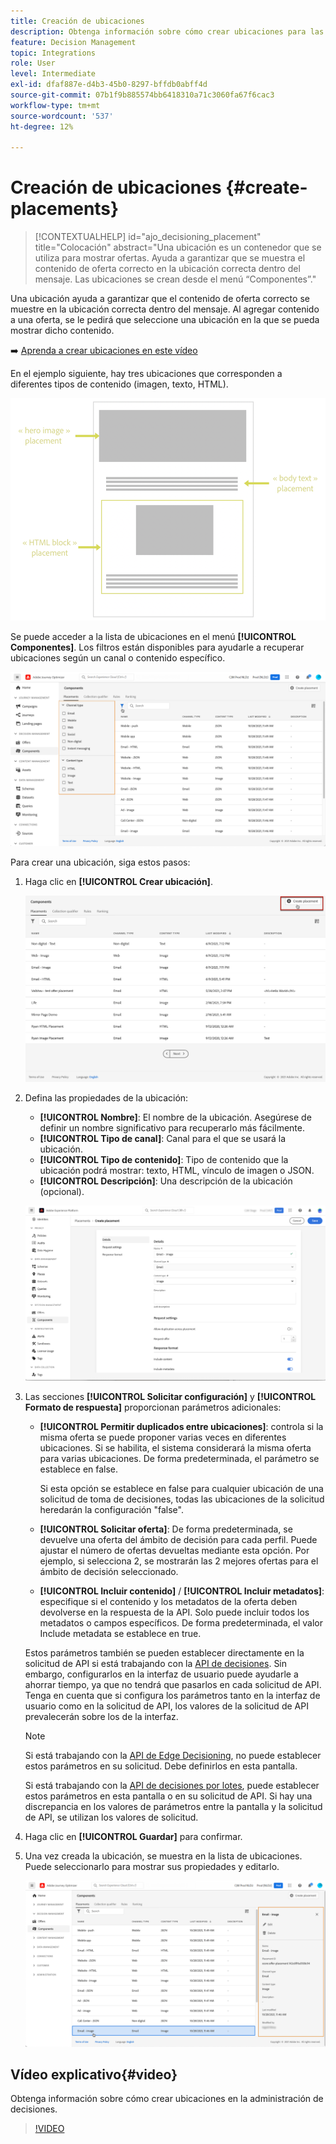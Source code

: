 ```yaml
---
title: Creación de ubicaciones
description: Obtenga información sobre cómo crear ubicaciones para las ofertas
feature: Decision Management
topic: Integrations
role: User
level: Intermediate
exl-id: dfaf887e-d4b3-45b0-8297-bffdb0abff4d
source-git-commit: 07b1f9b885574bb6418310a71c3060fa67f6cac3
workflow-type: tm+mt
source-wordcount: '537'
ht-degree: 12%

---
```


# Creación de ubicaciones {#create-placements}

>[!CONTEXTUALHELP]
>id="ajo_decisioning_placement"
>title="Colocación"
>abstract="Una ubicación es un contenedor que se utiliza para mostrar ofertas. Ayuda a garantizar que se muestra el contenido de oferta correcto en la ubicación correcta dentro del mensaje. Las ubicaciones se crean desde el menú “Componentes”."

Una ubicación ayuda a garantizar que el contenido de oferta correcto se muestre en la ubicación correcta dentro del mensaje. Al agregar contenido a una oferta, se le pedirá que seleccione una ubicación en la que se pueda mostrar dicho contenido.

➡️ [Aprenda a crear ubicaciones en este vídeo](#video)

En el ejemplo siguiente, hay tres ubicaciones que corresponden a diferentes tipos de contenido (imagen, texto, HTML).

![](../assets/offers_placement_schema.png)

Se puede acceder a la lista de ubicaciones en el menú **[!UICONTROL Componentes]**. Los filtros están disponibles para ayudarle a recuperar ubicaciones según un canal o contenido específico.

![](../assets/placements_filter.png)

Para crear una ubicación, siga estos pasos:

1. Haga clic en **[!UICONTROL Crear ubicación]**.

   ![](../assets/offers_placement_creation.png)

1. Defina las propiedades de la ubicación:

   * **[!UICONTROL Nombre]**: El nombre de la ubicación. Asegúrese de definir un nombre significativo para recuperarlo más fácilmente.
   * **[!UICONTROL Tipo de canal]**: Canal para el que se usará la ubicación.
   * **[!UICONTROL Tipo de contenido]**: Tipo de contenido que la ubicación podrá mostrar: texto, HTML, vínculo de imagen o JSON.
   * **[!UICONTROL Descripción]**: Una descripción de la ubicación (opcional).

   ![](../assets/offers_placement_creation_properties.png)


1. Las secciones **[!UICONTROL Solicitar configuración]** y **[!UICONTROL Formato de respuesta]** proporcionan parámetros adicionales:

   * **[!UICONTROL Permitir duplicados entre ubicaciones]**: controla si la misma oferta se puede proponer varias veces en diferentes ubicaciones. Si se habilita, el sistema considerará la misma oferta para varias ubicaciones. De forma predeterminada, el parámetro se establece en false.

     Si esta opción se establece en false para cualquier ubicación de una solicitud de toma de decisiones, todas las ubicaciones de la solicitud heredarán la configuración &quot;false&quot;.

   * **[!UICONTROL Solicitar oferta]**: De forma predeterminada, se devuelve una oferta del ámbito de decisión para cada perfil. Puede ajustar el número de ofertas devueltas mediante esta opción. Por ejemplo, si selecciona 2, se mostrarán las 2 mejores ofertas para el ámbito de decisión seleccionado.

   * **[!UICONTROL Incluir contenido]** / **[!UICONTROL Incluir metadatos]**: especifique si el contenido y los metadatos de la oferta deben devolverse en la respuesta de la API. Solo puede incluir todos los metadatos o campos específicos. De forma predeterminada, el valor Include metadata se establece en true.

   Estos parámetros también se pueden establecer directamente en la solicitud de API si está trabajando con la [API de decisiones](https://experienceleague.adobe.com/docs/journey-optimizer/using/offer-decisioning/api-reference/offer-delivery-api/decisioning-api.html). Sin embargo, configurarlos en la interfaz de usuario puede ayudarle a ahorrar tiempo, ya que no tendrá que pasarlos en cada solicitud de API. Tenga en cuenta que si configura los parámetros tanto en la interfaz de usuario como en la solicitud de API, los valores de la solicitud de API prevalecerán sobre los de la interfaz.

   >[!NOTE]
   >
   >Si está trabajando con la [API de Edge Decisioning](https://experienceleague.adobe.com/docs/journey-optimizer/using/offer-decisioning/api-reference/offer-delivery-api/edge-decisioning-api.html?), no puede establecer estos parámetros en su solicitud. Debe definirlos en esta pantalla.
   >
   >Si está trabajando con la [API de decisiones por lotes](../api-reference/offer-delivery-api/batch-decisioning-api.md), puede establecer estos parámetros en esta pantalla o en su solicitud de API. Si hay una discrepancia en los valores de parámetros entre la pantalla y la solicitud de API, se utilizan los valores de solicitud.

1. Haga clic en **[!UICONTROL Guardar]** para confirmar.

1. Una vez creada la ubicación, se muestra en la lista de ubicaciones. Puede seleccionarlo para mostrar sus propiedades y editarlo.

   ![](../assets/placement_created.png)

## Vídeo explicativo{#video}

Obtenga información sobre cómo crear ubicaciones en la administración de decisiones.

>[!VIDEO](https://video.tv.adobe.com/v/329372?quality=12)

